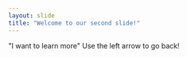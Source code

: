 ```yaml
---
layout: slide
title: "Welcome to our second slide!"
---
```

"I want to learn more"
Use the left arrow to go back!
